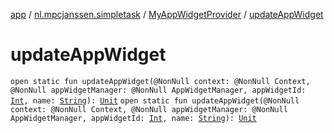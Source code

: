 [app](../../index.md) / [nl.mpcjanssen.simpletask](../index.md) / [MyAppWidgetProvider](index.md) / [updateAppWidget](.)

# updateAppWidget

`open static fun updateAppWidget(@NonNull context: @NonNull Context, @NonNull appWidgetManager: @NonNull AppWidgetManager, appWidgetId: `[`Int`](https://kotlinlang.org/api/latest/jvm/stdlib/kotlin/-int/index.html)`, name: `[`String`](https://kotlinlang.org/api/latest/jvm/stdlib/kotlin/-string/index.html)`): `[`Unit`](https://kotlinlang.org/api/latest/jvm/stdlib/kotlin/-unit/index.html)
`open static fun updateAppWidget(@NonNull context: @NonNull Context, @NonNull appWidgetManager: @NonNull AppWidgetManager, appWidgetId: `[`Int`](https://kotlinlang.org/api/latest/jvm/stdlib/kotlin/-int/index.html)`, name: `[`String`](https://kotlinlang.org/api/latest/jvm/stdlib/kotlin/-string/index.html)`): `[`Unit`](https://kotlinlang.org/api/latest/jvm/stdlib/kotlin/-unit/index.html)